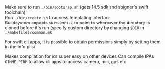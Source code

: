 Make sure to run `./bin/bootsrap.sh` (gets 14.5 sdk and sbigner's swift toolchain)\
Run `./bin/create.sh` to access templating interface\
Buildsystem expects `$DIYCOMPILE` to point to whereever the directory is cloned before it's run (specify custom directory by changing `$DIR` in `./makefiles/common.mk`

For swift cli apps, it is possible to obtain permissions simply by setting them in the info.plist

Makes compilation for ios super easy on other devices
Can compile IPAs
`GIMME_PERM` to allow cli apps to access camera, mic, gps etc
